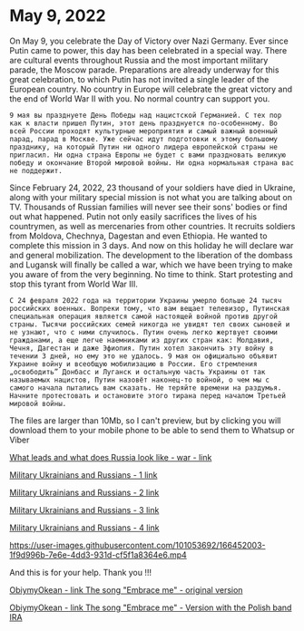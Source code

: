 # May 9, 2022

On May 9, you celebrate the Day of Victory over Nazi Germany. Ever since Putin came to power, this day has been celebrated in a special way. There are cultural events throughout Russia and the most important military parade, the Moscow parade. Preparations are already underway for this great celebration, to which Putin has not invited a single leader of the European country. No country in Europe will celebrate the great victory and the end of World War II with you. No normal country can support you.

```
9 мая вы празднуете День Победы над нацистской Германией. С тех пор как к власти пришел Путин, этот день празднуется по-особенному. Во всей России проходят культурные мероприятия и самый важный военный парад, парад в Москве. Уже сейчас идут подготовки к этому большому празднику, на который Путин ни одного лидера европейской страны не пригласил. Ни одна страна Европы не будет с вами праздновать великую победу и окончание Второй мировой войны. Ни одна нормальная страна вас не поддержит. 
```

Since February 24, 2022, 23 thousand of your soldiers have died in Ukraine, along with your military special mission is not what you are talking about on TV. Thousands of Russian families will never see their sons' bodies or find out what happened. Putin not only easily sacrifices the lives of his countrymen, as well as mercenaries from other countries. It recruits soldiers from Moldova, Chechnya, Dagestan and even Ethiopia. He wanted to complete this mission in 3 days. And now on this holiday he will declare war and general mobilization. The development to the liberation of the dombass and Lugansk will finally be called a war, which we have been trying to make you aware of from the very beginning. No time to think. Start protesting and stop this tyrant from World War III.


```
С 24 февраля 2022 года на территории Украины умерло больше 24 тысяч российских военных. Вопреки тому, что вам вещает телевизор, Путинская специальная операция является самой настоящей войной против другой страны. Тысячи российских семей никогда не увидят тел своих сыновей и не узнают, что с ними случилось. Путин очень легко жертвует своими гражданами, а еще легче наемниками из других стран как: Молдавия, Чечня, Дагестан и даже Эфиопия. Путин хотел закончить эту войну в течении 3 дней, но ему это не удалось. 9 мая он официально объявит Украине войну и всеобщую мобилизацию в России. Его стремления „освободить” Донбасс и Луганск и остальную часть Украины от так называемых нацистов, Путин назовёт наконец-то войной, о чем мы с самого начала пытались вам сказать. Не теряйте времени на раздумья. Начните протестовать и остановите этого тирана перед началом Третьей мировой войны.  
```

The files are larger than 10Mb, so I can't preview, but by clicking you will download them to your mobile phone to be able to send them to Whatsup or Viber

[What leads and what does Russia look like - war - link](https://github.com/whatsupW/whatsupW/blob/main/img/6/wojna.mp4?raw=true)

[Military Ukrainians and Russians - 1 link](https://github.com/whatsupW/whatsupW/blob/main/img/6/Wojskowi_ukrainscy_a_rosjanie1.mp4?raw=true)

[Military Ukrainians and Russians - 2 link](https://github.com/whatsupW/whatsupW/blob/main/img/6/Wojskowi_ukrainscy_a_rosjanie2.mp4?raw=true)

[Military Ukrainians and Russians - 3 link](https://github.com/whatsupW/whatsupW/blob/main/img/6/Wojskowi_ukrainscy_a_rosjanie3.mp4?raw=true)

[Military Ukrainians and Russians - 4 link](https://github.com/whatsupW/whatsupW/blob/main/img/6/Wojskowi_ukrainscy_a_rosjanie4.mp4?raw=true)

https://user-images.githubusercontent.com/101053692/166452003-1f9d996b-7e6e-4dd3-931d-cf5f1a8364e6.mp4

And this is for your help. Thank you !!!

[ObiymyOkean - link The song "Embrace me" - original version](https://github.com/whatsupW/whatsupW/blob/main/img/6/ObiymyOkean%20Elzy%20cover.mp4?raw=true)

[ObiymyOkean - link The song "Embrace me" - Version with the Polish band IRA](https://github.com/whatsupW/whatsupW/blob/main/img/6/IRAStok%C5%82osaObejmij%20mnie.mp4?raw=true)


